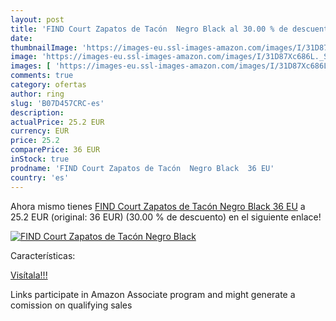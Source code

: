```yaml
---
layout: post
title: 'FIND Court Zapatos de Tacón  Negro Black al 30.00 % de descuento'
date: 
thumbnailImage: 'https://images-eu.ssl-images-amazon.com/images/I/31D87Xc686L._SL200_.jpg'
image: 'https://images-eu.ssl-images-amazon.com/images/I/31D87Xc686L._SL200_.jpg'
images: [ 'https://images-eu.ssl-images-amazon.com/images/I/31D87Xc686L._SL200_.jpg' ]
comments: true
category: ofertas
author: ring
slug: 'B07D457CRC-es'
description:
actualPrice: 25.2 EUR
currency: EUR
price: 25.2
comparePrice: 36 EUR
inStock: true
prodname: 'FIND Court Zapatos de Tacón  Negro Black  36 EU'
country: 'es'
---
```


Ahora mismo tienes [FIND Court Zapatos de Tacón  Negro Black  36 EU](https://www.amazon.es/dp/B07D457CRC/?tag=tolees-21) a 25.2 EUR (original: 36 EUR) (30.00 %  de descuento) en el siguiente enlace!

[![FIND Court Zapatos de Tacón  Negro Black](https://images-eu.ssl-images-amazon.com/images/I/31D87Xc686L._SL200_.jpg)](https://www.amazon.es/dp/B07D457CRC/?tag=tolees-21)

Características:


[Visítala!!!](https://www.amazon.es/dp/B07D457CRC/?tag=tolees-21)

Links participate in Amazon Associate program and might generate a comission on qualifying sales
